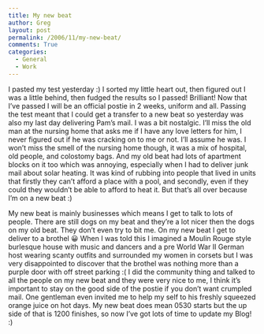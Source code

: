 ```yaml
---
title: My new beat
author: Greg
layout: post
permalink: /2006/11/my-new-beat/
comments: True
categories:
  - General
  - Work
---
```

I pasted my test yesterday :) I sorted my little heart out, then figured out I was a little behind, then fudged the results so I passed! Brilliant! Now that I’ve passed I will be an official postie in 2 weeks, uniform and all. Passing the test meant that I could get a transfer to a new beat so yesterday was also my last day delivering Pam’s mail. I was a bit nostalgic. I’ll miss the old man at the nursing home that asks me if I have any love letters for him, I never figured out if he was cracking on to me or not. I’ll assume he was. I won’t miss the smell of the nursing home though, it was a mix of hospital, old people, and colostomy bags. And my old beat had lots of apartment blocks on it too which was annoying, especially when I had to deliver junk mail about solar heating. It was kind of rubbing into people that lived in units that firstly they can’t afford a place with a pool, and secondly, even if they could they wouldn’t be able to afford to heat it. But that’s all over because I’m on a new beat :)

My new beat is mainly businesses which means I get to talk to lots of people. There are still dogs on my beat and they’re a lot nicer then the dogs on my old beat. They don’t even try to bit me. On my new beat I get to deliver to a brothel 😀 When I was told this I imagined a Moulin Rouge style burlesque house with music and dancers and a pre World War II German host wearing scanty outfits and surrounded my women in corsets but I was very disappointed to discover that the brothel was nothing more than a purple door with off street parking :( I did the community thing and talked to all the people on my new beat and they were very nice to me, I think it’s important to stay on the good side of the postie if you don’t want crumpled mail. One gentleman even invited me to help my self to his freshly squeezed orange juice on hot days. My new beat does mean 0530 starts but the up side of that is 1200 finishes, so now I’ve got lots of time to update my Blog! :)